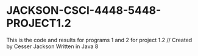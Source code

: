 # JACKSON-CSCI-4448-5448-PROJECT1.2
This is the code and results for programs 1 and 2 for project 1.2 //
Created by Cesser Jackson
Written in Java 8 
